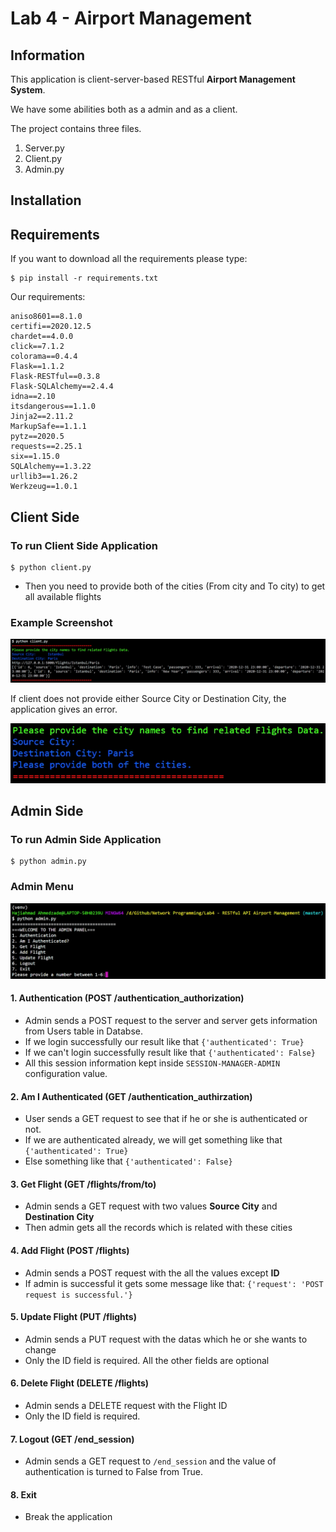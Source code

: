 # Lab 4 - Airport Management



## Information

This application is client-server-based RESTful **Airport Management System**.

We have some abilities both as a admin and as a client.

The project contains three files.

1. Server.py
2. Client.py
3. Admin.py



## Installation



## Requirements

If you want to download all the requirements please type:

```
$ pip install -r requirements.txt
```



Our requirements:

```
aniso8601==8.1.0
certifi==2020.12.5
chardet==4.0.0
click==7.1.2
colorama==0.4.4
Flask==1.1.2
Flask-RESTful==0.3.8
Flask-SQLAlchemy==2.4.4
idna==2.10
itsdangerous==1.1.0
Jinja2==2.11.2
MarkupSafe==1.1.1
pytz==2020.5
requests==2.25.1
six==1.15.0
SQLAlchemy==1.3.22
urllib3==1.26.2
Werkzeug==1.0.1
```



## Client Side



### To run Client Side Application

```
$ python client.py
```

- Then you need to provide both of the cities (From city and To city) to get all available flights



### Example Screenshot

![](images/client-valid.jpg)



If client does not provide either Source City or Destination City, the application gives an error.

![](images/client-invalid.jpg)



## Admin Side



### To run Admin Side Application

```
$ python admin.py
```



### Admin Menu

![](images/admin-menu.jpg)



#### 1. Authentication (POST /authentication_authorization)

- Admin sends a POST request to the server and server gets information from Users table in Databse.
- If we login successfully our result like that `{'authenticated': True}`
- If we can't login successfully result like that `{'authenticated': False}`
- All this session information kept inside `SESSION-MANAGER-ADMIN` configuration value.



#### 2. Am I Authenticated (GET /authentication_authirzation)

- User sends a GET request to see that if he or she is authenticated or not.
- If we are authenticated already, we will get something like that `{'authenticated': True}`
- Else something like that `{'authenticated': False}`



#### 3. Get Flight (GET /flights/from/to)

- Admin sends a GET request with two values **Source City** and **Destination City**
- Then admin gets all the records which is related with these cities



#### 4. Add Flight (POST /flights)

- Admin sends a POST request with the all the values except **ID**
- If admin is successful it gets some message like that: `{'request': 'POST request is successful.'}`



#### 5. Update Flight (PUT /flights)

- Admin sends a PUT request with the datas which he or she wants to change
- Only the ID field is required. All the other fields are optional



#### 6. Delete Flight (DELETE /flights)

- Admin sends a DELETE request with the Flight ID
- Only the ID field is required.



#### 7. Logout (GET /end_session)

- Admin sends a GET request to `/end_session` and the value of authentication is turned to False from True.



#### 8. Exit

- Break the application

